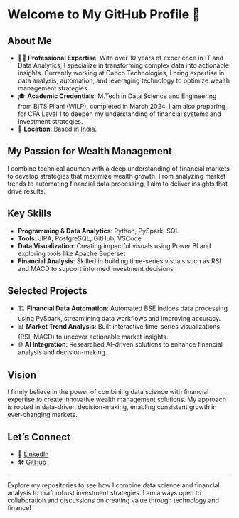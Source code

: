 # Welcome to My GitHub Profile 👋

## About Me

- 👩‍💻 **Professional Expertise**: With over 10 years of experience in IT and Data Analytics, I specialize in transforming complex data into actionable insights. Currently working at Capco Technologies, I bring expertise in data analysis, automation, and leveraging technology to optimize wealth management strategies.
- 🎓 **Academic Credentials**: M.Tech in Data Science and Engineering from BITS Pilani (WILP), completed in March 2024. I am also preparing for CFA Level 1 to deepen my understanding of financial systems and investment strategies.
- 📍 **Location**: Based in India.

## My Passion for Wealth Management

I combine technical acumen with a deep understanding of financial markets to develop strategies that maximize wealth growth. From analyzing market trends to automating financial data processing, I aim to deliver insights that drive results.

## Key Skills

- **Programming & Data Analytics**: Python, PySpark, SQL
- **Tools**: JIRA, PostgreSQL, GitHub, VSCode
- **Data Visualization**: Creating impactful visuals using Power BI and exploring tools like Apache Superset
- **Financial Analysis**: Skilled in building time-series visuals such as RSI and MACD to support informed investment decisions

## Selected Projects

- 🏗 **Financial Data Automation**: Automated BSE indices data processing using PySpark, streamlining data workflows and improving accuracy.
- 📊 **Market Trend Analysis**: Built interactive time-series visualizations (RSI, MACD) to uncover actionable market insights.
- 🌐 **AI Integration**: Researched AI-driven solutions to enhance financial analysis and decision-making.

## Vision

I firmly believe in the power of combining data science with financial expertise to create innovative wealth management solutions. My approach is rooted in data-driven decision-making, enabling consistent growth in ever-changing markets.

## Let’s Connect

- 💼 [LinkedIn](https://www.linkedin.com/)
- 🛠 [GitHub](https://github.com/)

---
Explore my repositories to see how I combine data science and financial analysis to craft robust investment strategies. I am always open to collaboration and discussions on creating value through technology and finance!
